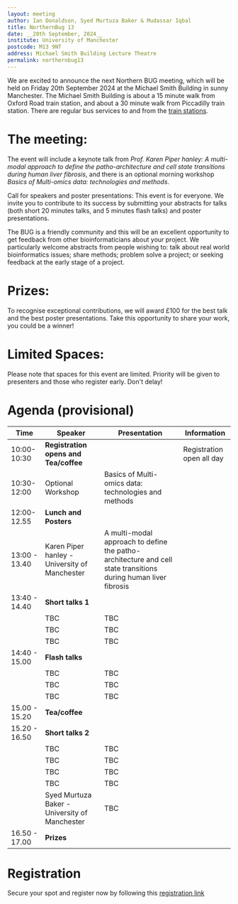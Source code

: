 ```yaml
---
layout: meeting
author: Ian Donaldson, Syed Murtuza Baker & Mudassar Iqbal
title: NorthernBug 13
date: __20th September, 2024__
institute: University of Manchester
postcode: M13 9NT
address: Michael Smith Building Lecture Theatre
permalink: northernbug13
---
```



We are excited to announce the next Northern BUG meeting, which will be held on Friday 20th September 2024 at the Michael Smith Building in sunny Manchester. The Michael Smith Building is about a 15 minute walk from Oxford Road train station, and about a 30 minute walk from Piccadilly train station. There are regular bus services to and from the [train stations](https://www.tfgm.com/plan-a-journey).
 
# The meeting:
The event will include a keynote talk from _Prof. Karen Piper hanley: A multi-modal approach to define the patho-architecture and cell state transitions during human liver fibrosis_, and there is an optional morning workshop _Basics of Multi-omics data: technologies and methods_.
 
Call for speakers and poster presentations:
This event is for everyone. We invite you to contribute to its success by submitting your abstracts for talks (both short 20 minutes talks, and 5 minutes flash talks) and poster presentations.   
 
The BUG is a friendly community and this will be an excellent opportunity to get feedback from other bioinformaticians about your project. We particularly welcome abstracts from people wishing to: talk about real world bioinformatics issues; share methods; problem solve a project; or seeking feedback at the early stage of a project.
 
# Prizes:
To recognise exceptional contributions, we will award £100 for the best talk and the best poster presentations. Take this opportunity to share your work, you could be a winner!
 
# Limited Spaces:
Please note that spaces for this event are limited. Priority will be given to presenters and those who register early. Don't delay!



# Agenda (provisional)

| Time          | Speaker        | Presentation | Information |
|---------------|----------------|--------------|-------------|
| 10:00-10:30   | **Registration opens and Tea/coffee** | |   Registration open all day |
| 10:30-12:00   | Optional Workshop | Basics of Multi-omics data: technologies and methods | |
| 12:00-12.55   | **Lunch and Posters** | | |
| 13:00 - 13.40 | Karen Piper hanley - University of Manchester | A multi-modal approach to define the patho-architecture and cell state transitions during human liver fibrosis | |
| 13:40 - 14.40 | **Short talks 1**      | | |
|    | TBC |  TBC | |
|    | TBC |  TBC    | |
|    | TBC  | TBC  | |
| 14:40 - 15.00 | **Flash talks**      | | |
|    | TBC |  TBC | |
|    | TBC |  TBC    | |
|    | TBC  | TBC  | |
| 15.00 - 15.20 | **Tea/coffee**  | | |
| 15.20 - 16.50 | **Short talks 2** | | |
|    | TBC | TBC | |
|    | TBC  | TBC  | |
|    | TBC | TBC | |
|    | TBC  |   TBC | |
|    | Syed Murtuza Baker - University of Manchester  |    TBC  | |
| 16.50 - 17.00 | **Prizes**  | | |


# Registration
Secure your spot and register now by following this [registration link](https://forms.gle/nQpV2DE4LvuEQheCA)
